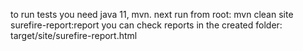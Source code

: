 to run tests you need java 11, mvn.
next run from root: mvn clean site surefire-report:report 
you can check reports in the created folder: target/site/surefire-report.html
